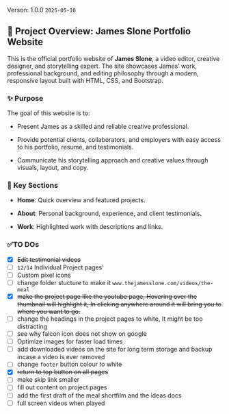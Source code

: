 Verson: 1.0.0 `2025-05-10`

## 📄 Project Overview: James Slone Portfolio Website

This is the official portfolio website of **James Slone**, a video editor, creative designer, and storytelling expert. The site showcases James’ work, professional background, and editing philosophy through a modern, responsive layout built with HTML, CSS, and Bootstrap.

### ✨ Purpose

The goal of this website is to:

- Present James as a skilled and reliable creative professional.

- Provide potential clients, collaborators, and employers with easy access to his portfolio, resume, and testimonials.

- Communicate his storytelling approach and creative values through visuals, layout, and copy.

### 📁 Key Sections

- **Home**: Quick overview and featured projects.

- **About**: Personal background, experience, and client testimonials.

- **Work**: Highlighted work with descriptions and links.


### ✅TO DOs
- [x] ~~Edit testimonial videos~~
- [ ] `12/14` Individual Project pages'
- [ ] Custom pixel icons
- [ ] change folder stucture to make it `www.thejamesslone.com/videos/the-meal`
- [x] ~~make the project page like the youtube page, Hovering over the thumbnail will highlight it, In clicking anywhere around it will bring you to where you want to go.~~
- [ ] change the headings in the project pages to white, It might be too distracting
- [ ] see why falcon icon does not show on google
- [ ] Optimize images for faster load times
- [ ] add downloaded videos on the site for long term storage and backup incase a video is ever removed
- [ ] change `footer` button colour to white
- [x] ~~return to top button on all pages~~
- [ ] make skip link smaller
- [ ] fill out content on project pages
- [ ] add the first draft of the meal shortfilm and the ideas docs
- [ ] full screen videos when played